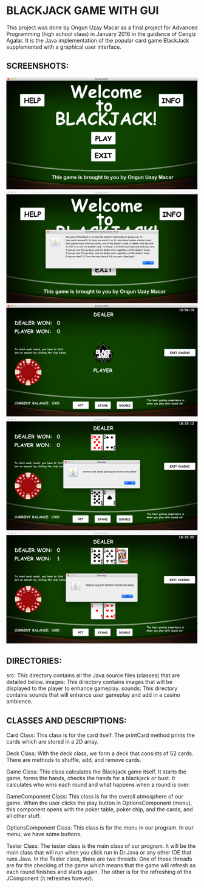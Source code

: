 # BLACKJACK GAME WITH GUI

This project was done by Ongun Uzay Macar as a final project for Advanced Programming (high school class) 
in January 2016 in the guidance of Cengiz Agalar. It is the Java implementation of the popular card game 
BlackJack supplemented with a graphical user interface.

## SCREENSHOTS:
![Screenshot](screenshots/mainpage.png)
![Screenshot](screenshots/gamedescription.png)
![Screenshot](screenshots/uninitializedgame.png)
![Screenshot](screenshots/gameexample1.png)
![Screenshot](screenshots/gameexample2.png)

## DIRECTORIES:
src: This directory contains all the Java source files (classes) that are detailed below.
images: This directory contains images that will be displayed to the player to enhance gameplay.
sounds: This directory contains sounds that will enhance user gameplay and add in a casino ambience.

## CLASSES AND DESCRIPTIONS:
Card Class: This class is for the card itself. The printCard method prints the cards which are stored in a 2D array.

Deck Class: With the deck class, we form a deck that consists of 52 cards. There are methods to shuffle, add, and remove
cards.

Game Class: This class calculates the Blackjack game itself. It starts the game, forms the hands, checks the hands for a
blackjack or bust. It calculates who wins each round and what happens when a round is over.

GameComponent Class: This class is for the overall atmosphere of our game. When the user clicks the play button in
OptionsComponent (menu), this component opens with the poker table, poker chip, and the cards, and all other stuff.

OptionsComponent Class: This class is for the menu in our program. In our menu, we have some buttons.

Tester Class: The tester class is the main class of our program. It will be the main class that will run when you click run 
in Dr.Java or any other IDE that runs Java. In the Tester class, there are two threads. One of those threads are for the
checking of the game which means that the game will refresh as each round finishes and starts again. The other is for the
refreshing of the JComponent (it refreshes forever).

